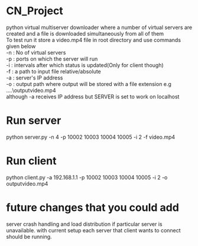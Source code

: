 # CN_Project
python virtual multiserver downloader where a number of virtual servers are created and a file is downloaded simultaneously from all of them<br/>
To test run it store a video.mp4 file in root directory and use commands given below<br/>
-n : No of virtual servers<br/>
-p : ports on which the server will run<br/>
-i : intervals after which status is updated(Only for client though)<br/>
-f : a path to input file relative/absolute<br/>
-a : server's IP address<br/>
-o : output path where output will be stored with a file extension e.g ..\..\\outputvideo.mp4 <br/>
although -a receives IP address but SERVER is set to work on localhost<br/>
# Run server 
python server.py -n 4  -p 10002 10003 10004 10005 -i 2 -f video.mp4
# Run client
python client.py -a 192.168.1.1  -p 10002 10003 10004 10005 -i 2 -o outputvideo.mp4
# future changes that you could add
server crash handling and load distribution if particular server is unavailable.
with current setup each server that client wants to connect should be running.
